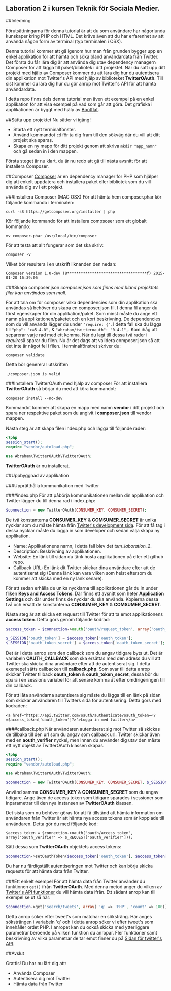 Laboration 2 i kursen Teknik för Sociala Medier.
------------------------------------------------

##Inledning

Förutsättningarna för denna tutorial är att du som användare har någorlunda kunskaper kring PHP och HTML. Det krävs även att du har erfarenhet av att använda någon form av terminal (typ terminalen i OSX).

Denna tutorial kommer att gå igenom hur man från grunden bygger upp en enkel applikation för att hämta och söka bland användardata från Twitter. Det första du får lära dig är att använda dig utav dependency managern Composer för att lägga till paket/bibliotek i ditt projektet. När du satt upp ditt projekt med hjälp av Composer kommer du att lära dig hur du autentisera din applikation mot Twitter's API med hjälp av biblioteket **TwitterOAuth**. Till sist kommer du lära dig hur du gör anrop mot Twitter's API för att hämta användardata.

I detta repo finns dels denna tutorial men även ett exempel på en enkel applikation för att visa exempel på vad som går att göra. Det grafiska i applikationen är byggt med hjälp av [Bootflat](http://bootflat.github.io/).

##Sätta upp projektet
Nu sätter vi igång!

*   Starta ett nytt terminalfönster.
*   Använd kommandot ``cd`` för ta dig fram till den sökväg där du vill att ditt projekt ska sparas.
*   Skapa en ny mapp för ditt projekt genom att skriva ``mkdir "app_namn"`` och gå sedan in i den mappen.

Första steget är nu klart, du är nu redo att gå till nästa avsnitt för att installera Composer.


##Composer
[Composer](https://getcomposer.org/) är en dependency manager för PHP som hjälper dig att enkelt uppdatera och installera paket eller bibliotek som du vill använda dig av i ett projekt.

###Installera Composer (MAC OSX)
För att hämta hem composer.phar kör följande kommando i terminalen:
```
curl -sS https://getcomposer.org/installer | php
```

Kör följande kommando för att installera compsoser som ett globalt kommando:
```
mv composer.phar /usr/local/bin/composer
```

För att testa att allt fungerar som det ska skriv:
```
composer -V
```

Vilket bör resultera i en utskrift liknanden den nedan:
```
Composer version 1.0-dev (8***********************************f) 2015-01-20 16:39:06
```

###Skapa composer.json
*composer.json som finns med bland projektets filer kan användas som mall.*

För att tala om för composer vilka dependencies som din applikation ska användas så behöver du skapa en composer.json fil. I denna fil anger du först egenskaper för din applikation/paket. Som minst måste du ange ett namn på applikationen/paketet och en kort beskrivning. De dependencies som du vill använda lägger du under ``"require: {"``. I detta fall ska du lägga till ``"php": ">=5.4.0",`` & ``"abraham/twitteroauth": "0.4.1",``. Kom ihåg att separerar varje rad med ett komma. När du lagt till dessa två rader i *require*så sparar du filen. Nu är det dags att validera composer.json så att det inte är något fel i filen. I terminalfönstret skriver du:
```
composer validate
```

Detta bör genererar utskriften 
```
./composer.json is valid
```


###Installera TwitterOAuth med hjälp av composer
För att installera **TwitterOAuth** så börjar du med att köra kommandot:
```
composer install --no-dev
```
Kommandot kommer att skapa en mapp med namn **vendor** i ditt projekt och spara ner respektive paket som du angivit i **composer.json** till vendor mappen.

Nästa steg är att skapa filen index.php och lägga till följande rader:
```PHP
<?php
session_start();
require "vendor/autoload.php";

use Abraham\TwitterOAuth\TwitterOAuth;
```

**TwitterOAuth** är nu installerat.


##Uppbyggnad av applikation

###Upprätthålla kommunikation med Twitter

####index.php
För att påbörja kommunikationen mellan din applikation och Twitter lägger du till denna rad i index.php:
```PHP
$connection = new TwitterOAuth(CONSUMER_KEY, CONSUMER_SECRET);
```

De två konstanterna **CONSUMER_KEY** & **COMSUMER_SECRET** är unika nycklar som du måste hämta från [Twitter's development sida](https://apps.twitter.com/). För att få tag i dessa nycklar måste du logga in som developer och sedan välja skapa ny applikation.
*   Name: Applikationens namn, i detta fall blev det *tsm_laboration_2*.
*   Description: Beskrivning av applikationen.
*   Website: En länk till sidan du tänk hosta applikationen på eller ett github repo.
*   Callback URL: En länk dit Twitter skickar dina användare efter att de autentiserat sig (Denna länk kan vara vilken som helst eftersom du kommer att skicka med en ny länk senare).

För att sedan erhålla de unika nycklarna till applikationen går du in under fliken **Keys and Access Tokens**. Där finns ett avsnitt som heter **Application Settings** och där under finns de nycklar du ska använda. Kopierna dessa två och ersätt de konstanterna **CONSUMER_KEY** & **COMSUMER_SECRET**.

Nästa steg är att skicka ett request till Twitter för att ta emot applikationens **access token**. Detta görs genom följande kodrad:
```PHP
$access_token = $connection->oauth('oauth/request_token', array('oauth_callback' => OAUTH_CALLBACK));

$_SESSION['oauth_token'] = $access_token['oauth_token'];
$_SESSION['oauth_token_secret'] = $access_token['oauth_token_secret'];
```

Det är i detta anrop som den callback som du angav tidigare byts ut. Det är variabeln **OAUTH_CALLBACK** som ska ersättas med den adress du vill att Twitter ska skicka dina användare efter att de autentiserat sig. I detta exemepel sätts callbacken till **callback.php**. Som svar till detta anrop skickar Twitter tillback **oauth_token** & **oauth_token_secret**, dessa bör du spara i en sessions variabel för att senare komma åt efter omdirigeringen till din callback.

För att låta användarna autentisera sig måste du lägga till en länk på sidan som skickar användaren till Twitters sida för autentisering. Detta görs med kodraden:
```
<a href="https://api.twitter.com/oauth/authenticate?oauth_token=<?=$access_token['oauth_token']?>">Logga in med twitter</a>
```

####callback.php
När användaren autentiserat sig mot Twitter så skickas de tillbaka till den url som du angav som callback url. Twitter skickar även med en **aouth_verifier** nyckel, men innan du använder dig utav den måste ett nytt objekt av TwitterOAuth klassen skapas.
```PHP
<?php
session_start();
require "vendor/autoload.php";

use Abraham\TwitterOAuth\TwitterOAuth;

$connection = new TwitterOAuth(CONSUMER_KEY, CONSUMER_SECRET, $_SESSION['oauth_token'], $_SESSION['oauth_token_secret']);
```

Använd samma **CONSUMER_KEY** & **CONSUMER_SECRET** som du angav tidigare. Ange även de access token som tidigare sparades i sessioner som inparametrar till den nya instansen av **TwitterOAuth** klassen.

Det sista som nu behöver göras för att få tillstånd att hämta information om användaren från Twitter är att hämta nya access tokens som är kopplade till användaren. Detta gör du med följande kod:
```
$access_token = $connection->oauth("oauth/access_token", array("oauth_verifier" => $_REQUEST['oauth_verifier']));
```

Sätt dessa som **TwitterOAuth** objektets access tokens:
```PHP
$connection->setOauthToken($access_token['oauth_token'], $access_token['oauth_token_secret']);
```

Du har nu färdigställt autentiseringen mot Twitter och kan börja skicka requests för att hämta data från Twitter.

###Ett enkelt exempel
För att hämta data från Twitter använder du funktionen ``get()`` ifrån **TwitterOAuth**. Med denna metod anger du vilken av [Twitter's API funktioner](https://dev.twitter.com/rest/public) du vill hämta data ifrån. Ett sådant anrop kan till exempel se ut så här:
```PHP
$connection->get('search/tweets', array( 'q' => 'PHP', 'count' => 100));
```
Detta anrop söker efter tweet's som matchar en söksträng. Här anges söksträngen i variabeln 'q' och i detta anrop söker vi efter tweet's som innehåller ordet PHP. I anropet kan du också skicka med ytterliggare parametrar beroende på vilken funktion du anropar. Fler funktioner samt beskrivning av vilka parametrar de tar emot finner du på [Sidan för twitter's API](https://dev.twitter.com/rest/public).

##Avslut

Grattis! Du har nu lärt dig att:
*   Använda Composer
*   Autentisera dig mot Twitter
*   Hämta data från Twitter